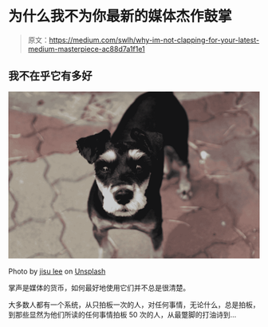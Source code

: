 # 为什么我不为你最新的媒体杰作鼓掌

> 原文：<https://medium.com/swlh/why-im-not-clapping-for-your-latest-medium-masterpiece-ac88d7a1f1e1>

## 我不在乎它有多好

![](img/7dfd5aeed7866d07cf3b07feb4551d29.png)

Photo by [jisu lee](https://unsplash.com/@code9112?utm_source=medium&utm_medium=referral) on [Unsplash](https://unsplash.com?utm_source=medium&utm_medium=referral)

掌声是媒体的货币，如何最好地使用它们并不总是很清楚。

大多数人都有一个系统，从只拍板一次的人，对任何事情，无论什么，总是拍板，到那些显然为他们所读的任何事情拍板 50 次的人，从最蹩脚的打油诗到…